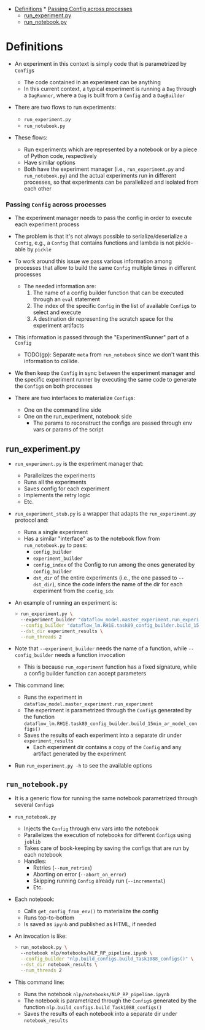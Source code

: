 <!--ts-->
   * [Definitions](#definitions)
         * [Passing Config across processes](#passing-config-across-processes)
      * [run_experiment.py](#run_experimentpy)
      * [run_notebook.py](#run_notebookpy)



<!--te-->

# Definitions

- An experiment in this context is simply code that is parametrized by `Config`s
  - The code contained in an experiment can be anything
  - In this current context, a typical experiment is running a `Dag` through a
    `DagRunner`, where a `Dag` is built from a `Config` and a `DagBuilder`

- There are two flows to run experiments:
  - `run_experiment.py`
  - `run_notebook.py`

- These flows:
  - Run experiments which are represented by a notebook or by a piece of Python
    code, respectively
  - Have similar options
  - Both have the experiment manager (i.e., `run_experiment.py` and
    `run_notebook.py`) and the actual experiments run in different processes, so
    that experiments can be parallelized and isolated from each other

### Passing `Config` across processes

- The experiment manager needs to pass the config in order to execute each
  experiment process

- The problem is that it's not always possible to serialize/deserialize a
  `Config`, e.g., a `Config` that contains functions and lambda is not
  pickle-able by `pickle`

- To work around this issue we pass various information among processes that
  allow to build the same `Config` multiple times in different processes
  - The needed information are:
    1. The name of a config builder function that can be executed through an
       `eval` statement
    2. The index of the specific `Config` in the list of available `Config`s to
       select and execute
    3. A destination dir representing the scratch space for the experiment
       artifacts

- This information is passed through the "ExperimentRunner" part of a `Config`
  - TODO(gp): Separate `meta` from `run_notebook` since we don't want this
    information to collide.

- We then keep the `Config` in sync between the experiment manager and the
  specific experiment runner by executing the same code to generate the
  `Config`s on both processes

- There are two interfaces to materialize `Config`s:
  - One on the command line side
  - One on the run_experiment, notebook side
    - The params to reconstruct the configs are passed through env vars or
      params of the script

## run_experiment.py

- `run_experiment.py` is the experiment manager that:
  - Parallelizes the experiments
  - Runs all the experiments
  - Saves config for each experiment
  - Implements the retry logic
  - Etc.

- `run_experiment_stub.py` is a wrapper that adapts the `run_experiment.py`
  protocol and:
  - Runs a single experiment
  - Has a similar "interface" as to the notebook flow from `run_notebook.py` to
    pass:
    - `config_builder`
    - `experiment_builder`
    - `config_index` of the Config to run among the ones generated by
      `config_builder`
    - `dst_dir` of the entire experiments (i.e., the one passed to `--dst_dir`),
      since the code infers the name of the dir for each experiment from the
      `config_idx`

- An example of running an experiment is:

  ```bash
  > run_experiment.py \
    --experiment_builder "dataflow_model.master_experiment.run_experiment" \
    --config_builder "dataflow_lm.RH1E.task89_config_builder.build_15min_ar_model_configs()" \
    --dst_dir experiment_results \
    --num_threads 2
  ```

- Note that `--experiment_builder` needs the name of a function, while
  `--config_builder` needs a function invocation
  - This is because `run_experiment` function has a fixed signature, while a
    config builder function can accept parameters

- This command line:
  - Runs the experiment in `dataflow_model.master_experiment.run_experiment`
  - The experiment is parametrized through the `Config`s generated by the
    function
    `dataflow_lm.RH1E.task89_config_builder.build_15min_ar_model_configs()`
  - Saves the results of each experiment into a separate dir under
    `experiment_results`
    - Each experiment dir contains a copy of the `Config` and any artifact
      generated by the experiment

- Run `run_experiment.py -h` to see the available options

## `run_notebook.py`

- It is a generic flow for running the same notebook parametrized through
  several `Config`s
- `run_notebook.py`
  - Injects the `Config` through env vars into the notebook
  - Parallelizes the execution of notebooks for different `Config`s using
    `joblib`
  - Takes care of book-keeping by saving the configs that are run by each
    notebook
  - Handles:
    - Retries (`--num_retries`)
    - Aborting on error (`--abort_on_error`)
    - Skipping running `Config` already run (`--incremental`)
    - Etc.

- Each notebook:
  - Calls `get_config_from_env()` to materialize the config
  - Runs top-to-bottom
  - Is saved as `ipynb` and published as HTML, if needed

- An invocation is like:

  ```bash
  > run_notebook.py \
    --notebook nlp/notebooks/NLP_RP_pipeline.ipynb \
    --config_builder "nlp.build_configs.build_Task1088_configs()" \
    --dst_dir notebook_results \
    --num_threads 2
  ```

- This command line:
  - Runs the notebook `nlp/notebooks/NLP_RP_pipeline.ipynb`
  - The notebook is parametrized through the `Config`s generated by the function
    `nlp.build_configs.build_Task1088_configs()`
  - Saves the results of each notebook into a separate dir under
    `notebook_results`

